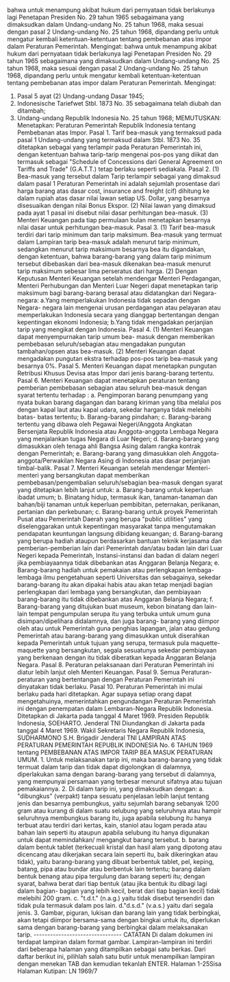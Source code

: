 bahwa untuk menampung akibat hukum dari pernyataan tidak berlakunya lagi Penetapan Presiden No. 29 tahun 1965 sebagaimana yang dimaksudkan dalam Undang-undang No. 25 tahun 1968, maka sesuai dengan pasal 2 Undang-undang No. 25 tahun 1968, dipandang perlu untuk mengatur kembali ketentuan-ketentuan tentang pembebanan atas impor dalam Peraturan Pemerintah. Mengingat: bahwa untuk menampung akibat hukum dari pernyataan tidak berlakunya lagi Penetapan Presiden No. 29 tahun 1965 sebagaimana yang dimaksudkan dalam Undang-undang No. 25 tahun 1968, maka sesuai dengan pasal 2 Undang-undang No. 25 tahun 1968, dipandang perlu untuk mengatur kembali ketentuan-ketentuan tentang pembebanan atas impor dalam Peraturan Pemerintah. Mengingat:
1. Pasal 5 ayat (2) Undang-undang Dasar 1945;
2. Indonesische Tariefwet Stbl. 1873 No. 35 sebagaimana telah diubah dan ditambah;
3. Undang-undang Republik Indonesia No. 25 tahun 1968;
MEMUTUSKAN:
 Menetapkan: Peraturan Pemerintah Republik Indonesia tentang Pembebanan atas Impor. Pasal 1. Tarif bea-masuk yang termaksud pada pasal 1 Undang-undang yang termaksud dalam Stbl. 1873 No. 35 ditetapkan sebagai yang terlampir pada Peraturan Pemerintah ini, dengan ketentuan bahwa tarip-tarip mengenai pos-pos yang diikat dan termasuk sebagai "Schedule of Concessions dari General Agreement on Tariffs and Trade" (G.A.T.T.) tetap berlaku seperti sediakala. Pasal 2. (1) Bea-masuk yang tersebut dalam Tarip terlampir sebagai yang dimaksud dalam pasal 1 Peraturan Pemerintah ini adalah sejumlah prosentase dari harga barang atas dasar cost, insurance and freight (cif) dihitung ke dalam rupiah atas dasar nilai lawan setiap US. Dollar, yang besarnya disesuaikan dengan nilai Bonus Ekspor. (2) Nilai lawan yang dimaksud pada ayat 1 pasal ini disebut nilai dasar perhitungan bea-masuk. (3) Menteri Keuangan pada tiap permulaan bulan menetapkan besarnya nilai dasar untuk perhitungan bea-masuk. Pasal 3. (1) Tarif bea-masuk terdiri dari tarip minimum dan tarip maksimum. Bea-masuk yang termuat dalam Lampiran tarip bea-masuk adalah menurut tarip minimum, sedangkan menurut tarip maksimum besarnya bea itu digandakan, dengan ketentuan, bahwa barang-barang yang dalam tarip minimum tersebut dibebaskan dari bea-masuk dikenakan bea-masuk menurut tarip maksimum sebesar lima perseratus dari harga. (2) Dengan Keputusan Menteri Keuangan setelah mendengar Menteri Perdagangan, Menteri Perhubungan dan Menteri Luar Negeri dapat menetapkan tarip maksimum bagi barang-barang berasal atau didatangkan dari Negara-negara:
a.Yang memperlakukan Indonesia tidak sepadan dengan Negara- negara lain mengenai urusan perdagangan atau pelayaran atau memperlakukan Indonesia secara yang dianggap bertentangan dengan kepentingan ekonomi Indonesia;
b.Yang tidak mengadakan perjanjian tarip yang mengikat dengan Indonesia. Pasal 4. (1) Menteri Keuangan dapat menyempurnakan tarip umum bea- masuk dengan memberikan pembebasan seluruh/sebagian atau mengadakan pungutan tambahan/opsen atas bea-masuk. (2) Menteri Keuangan dapat mengadakan pungutan ekstra terhadap pos-pos tarip bea-masuk yang besarnya 0%. Pasal 5. Menteri Keuangan dapat menetapkan pungutan Retribusi Khusus Devisa atas Impor dari jenis barang-barang tertentu. Pasal 6. Menteri Keuangan dapat menetapkan peraturan tentang pemberian pembebasan sebagian atau seluruh bea-masuk dengan syarat tertentu terhadap :
a. Pengimporan barang penumpang yang nyata bukan barang dagangan dan barang kiriman yang tiba melalui pos dengan kapal laut atau kapal udara, sekedar harganya tidak melebihi batas- batas tertentu;
b. Barang-barang pindahan;
c. Barang-barang tertentu yang dibawa oleh Pegawai Negeri/Anggota Angkatan Bersenjata Republik Indonesia atau Anggota-anggota Lembaga Negara yang menjalankan tugas Negara di Luar Negeri;
d. Barang-barang yang dimasukkan oleh tenaga ahli Bangsa Asing dalam rangka kontrak dengan Pemerintah;
e. Barang-barang yang dimasukkan oleh Anggota-anggota/Perwakilan Negara Asing di Indonesia atas dasar perjanjian timbal-balik. Pasal 7. Menteri Keuangan setelah mendengar Menteri-menteri yang bersangkutan dapat memberikan pembebasan/pengembalian seluruh/sebagian bea-masuk dengan syarat yang ditetapkan lebih lanjut untuk:
a. Barang-barang untuk keperluan ibadat umum;
b. Binatang hidup, termasuk ikan, tanaman-tanaman dan bahan/biji tanaman untuk keperluan pembibitan, peternakan, perikanan, pertanian dan perkebunan;
c. Barang-barang untuk proyek Pemerintah Pusat atau Pemerintah Daerah yang berupa "public utilities" yang diselenggarakan untuk kepentingan masyarakat tanpa mengutamakan pendapatan keuntungan langsung dibidang keuangan;
d. Barang-barang yang berupa hadiah ataupun berdasarkan bantuan teknik kerjasama dan pemberian-pemberian lain dari Pemerintah dan/atau badan lain dari Luar Negeri kepada Pemerintah, lnstansi-instansi dan badan di dalam negeri jika pembiayaannya tidak dibebankan atas Anggaran Belanja Negara;
e. Barang-barang hadiah untuk pemakaian atau perlengkapan lembaga-lembaga ilmu pengetahuan seperti Universitas dan sebagainya, sekedar barang-barang itu akan dipakai habis atau akan tetap menjadi bagian perlengkapan dari lembaga yang bersangkutan, dan pembiayaan barang-barang itu tidak dibebankan atas Anggaran Belanja Negara;
f. Barang-barang yang ditujukan buat museum, kebon binatang dan lain-lain tempat pengumpulan serupa itu yang terbuka untuk umum guna disimpan/dipelihara didalamnya, dan juga barang- barang yang diimpor oleh atau untuk Pemerintah guna penghias lapangan, jalan atau gedung Pemerintah atau barang-barang yang dimasukkan untuk diserahkan kepada Pemerintah untuk tujuan yang serupa, termasuk pula maquette-maquette yang bersangkutan, segala sesuatunya sekedar pembiayaan yang berkenaan dengan itu tidak diberatkan kepada Anggaran Belanja Negara. Pasal 8. Peraturan pelaksanaan dari Peraturan Pemerintah ini diatur lebih lanjut oleh Menteri Keuangan. Pasal 9. Semua Peraturan-peraturan yang bertentangan dengan Peraturan Pemerintah ini dinyatakan tidak berlaku. Pasal 10. Peraturan Pemerintah ini mulai berlaku pada hari ditetapkan. Agar supaya setiap orang dapat mengetahuinya, memerintahkan pengundangan Peraturan Pemerintah ini dengan penempatan dalam Lembaran-Negara Republik Indonesia. Ditetapkan di Jakarta pada tanggal 4 Maret 1969. Presiden Republik Indonesia, SOEHARTO. Jenderal TNI Diundangkan di Jakarta pada tanggal 4 Maret 1969. Wakil Sekretaris Negara Republik Indonesia, SUDHARMONO S.H. Brigadir Jenderal TNI LAMPIRAN ATAS PERATURAN PEMERINTAH REPUBLIK INDONESIA No. 6 TAHUN 1969 tentang PEMBEBANAN ATAS IMPOR TARIP BEA MASUK PERATURAN UMUM. 1. Untuk melaksanakan tarip ini, maka barang-barang yang tidak termuat dalam tarip dan tidak dapat digolongkan di dalamnya, diperlakukan sama dengan barang-barang yang tersebut di dalamnya, yang mempunyai persamaan yang terbesar menurut sifatnya atau tujuan pemakaiannya. 2. Di dalam tarip ini, yang dimaksudkan dengan:
a. "dibungkus" (verpakt) tanpa sesuatu penjelasan lebih lanjut tentang jenis dan besarnya pembungkus, yaitu sejumlah barang sebanyak 1200 gram atau kurang di dalam suatu selubung yang seluruhnya atau hampir seluruhnya membungkus barang itu, juga apabila selubung itu hanya terbuat atau terdiri dari kertas, kain, staniol atau logam perada atau bahan lain seperti itu ataupun apabila selubung itu hanya digunakan untuk dapat memindahkan/ mengangkut barang tersebut. b. barang dalam bentuk tablet (terkecuali kristal dan hasil alam yang dipotong atau dicencang atau dikerjakan secara lain seperti itu, baik dikeringkan atau tidak), yaitu barang-barang yang dibuat berbentuk tablet, pel, keping, batang, pipa atau bundar atau berbentuk lain tertentu; barang dalam bentuk benang atau pipa tergulung dan barang seperti itu; dengan syarat, bahwa berat dari tiap bentuk (atau jika bentuk itu dibagi lagi dalam bagian- bagian yang lebih kecil, berat dari tiap bagian kecil) tidak melebihi 200 gram. c. "t.d.t." (n.a.g.) yaitu tidak disebut tersendiri dan tidak pula termasuk dalam pos lain. d."d.s.d." (v.a.s.) yaitu dari segala jenis. 3. Gambar, piguran, lukisan dan barang lain yang tidak berbingkai, akan tetapi diimpor bersama-sama dengan bingkai untuk itu, diperlukan sama dengan barang-barang yang berbingkai dalam melaksanakan tarip. -------------------------------- CATATAN Di dalam dokumen ini terdapat lampiran dalam format gambar. Lampiran-lampiran ini terdiri dari beberapa halaman yang ditampilkan sebagai satu berkas. Dari daftar berikut ini, pilihlah salah satu butir untuk menampilkan lampiran dengan menekan TAB dan kemudian tekanlah ENTER. Halaman 1-25Sisa Halaman Kutipan: LN 1969/7